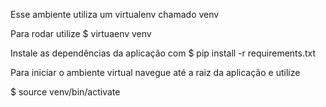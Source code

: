 Esse ambiente utiliza um virtualenv chamado venv

Para rodar utilize
$ virtuaenv venv

Instale as dependências da aplicação com
$ pip install -r requirements.txt

Para iniciar o ambiente virtual navegue até a raiz da aplicação e utilize

$ source venv/bin/activate

